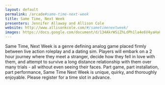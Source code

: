 ```yaml
---
layout: default
permalink: /arcade#same-time-next-week
title: Same Time, Next Week
presenters: Jennifer Allaway and Allison Cole
website: http://www.allisonkcole.com/#/sametimenextweek/
images: https://docs.google.com/document/d/134AkrWSiZhLdPh1la4e6V4yaHa8kLSzfUKwKk590X7M/edit
---
```

Same Time, Next Week is a genre defining analog game placed firmly between live action roleplay and a dating sim. Players will embark on a 2 hour journey where they meet a stranger, decide how they fell in love with them, and attempt to survive a long distance relationship with them over many trials - all without even seeing their faces. Part game, part installation, part performance, Same Time Next Week is unique, quirky, and thoroughly enjoyable. Please register for a time slot in advance. 
